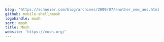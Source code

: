 ```yaml
---
blog: 'https://schneier.com/blog/archives/2009/07/another_new_aes.html'
github: mobile-shell/mosh
logohandle: mosh
sort: mosh
title: Mosh
website: 'https://mosh.org/'
---
```

